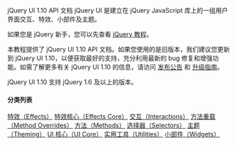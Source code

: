  jQuery UI 1.10 API 文档
  jQuery UI 是建立在 jQuery JavaScript 库上的一组用户界面交互、特效、小部件及主题。

 如果您是 jQuery 新手，您可以先查看 [jQuery 教程](http://www.w3cschool.cc/jquery/jquery-tutorial.html)。

 本教程提供了 jQuery UI 1.10 API 文档。如果您使用的是旧版本，我们建议您更新到 jQuery UI 1.10，以便获取最好的支持，充分利用最新的 bug 修复和增强功能。如需了解更多有关 jQuery UI 1.10 的信息，请访问 [发布公告](http://www.w3cschool.cc//blog.jqueryui.com/2013/01/jquery-ui-1-10-0/) 和 [升级指南](http://www.w3cschool.cc//jqueryui.com/upgrade-guide/1.10/)。

 jQuery UI 1.10 支持 jQuery 1.6 及以上的版本。

 

 
#### 分类列表

 
[特效（Effects）](http://www.w3cschool.cc/jqueryui/ref-effects.html)
 [特效核心（Effects Core）](http://www.w3cschool.cc/jqueryui/ref-effects-core.html)
 [交互（Interactions）](http://www.w3cschool.cc/jqueryui/ref-interactions.html)
 [方法重载（Method Overrides）](http://www.w3cschool.cc/jqueryui/ref-overrides.html)
 [方法（Methods）](http://www.w3cschool.cc/jqueryui/ref-methods.html)
 [选择器（Selectors）](http://www.w3cschool.cc/jqueryui/ref-selectors.html)
 [主题（Theming）](http://www.w3cschool.cc/jqueryui/ref-theming.html)
 [UI 核心（UI Core）](http://www.w3cschool.cc/jqueryui/ref-ui-core.html)
 [实用工具（Utilities）](http://www.w3cschool.cc/jqueryui/ref-utilities.html)
 [小部件（Widgets）](http://www.w3cschool.cc/jqueryui/ref-widgets.html)
 


